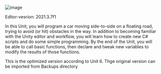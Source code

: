 ![image](https://user-images.githubusercontent.com/29371222/183106805-e04180d6-4643-41bc-be0c-3f813fd3b37d.png)

Editor-vesrion: 2021.3.7f1

In this Unit, you will program a car moving side-to-side on a floating road, trying to avoid (or hit) obstacles in the way.
In addition to becoming familiar with the Unity editor and workflow, you will learn how to create new C# scripts and do some simple programming.
By the end of the Unit, you will be able to call basic functions, then declare and tweak new variables to modify the results of those functions.

This is the optimized version according to Unit 6. Thge original version can be imported from Backups directory